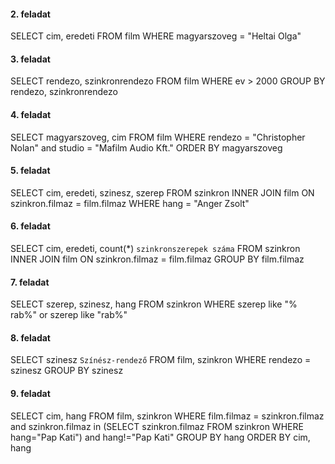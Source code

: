 #### 2. feladat

SELECT cim, eredeti FROM film WHERE magyarszoveg = "Heltai Olga"

#### 3. feladat

SELECT rendezo, szinkronrendezo FROM film WHERE ev > 2000 GROUP BY rendezo, szinkronrendezo

#### 4. feladat

SELECT magyarszoveg, cim FROM film WHERE rendezo = "Christopher Nolan" and studio = "Mafilm Audio Kft." ORDER BY magyarszoveg

#### 5. feladat

SELECT cim, eredeti, szinesz, szerep FROM szinkron INNER JOIN film ON szinkron.filmaz = film.filmaz WHERE hang = "Anger Zsolt"

#### 6. feladat

SELECT cim, eredeti, count(*) `szinkronszerepek száma` 
FROM szinkron INNER JOIN film ON szinkron.filmaz = film.filmaz 
GROUP BY film.filmaz

#### 7. feladat

SELECT szerep, szinesz, hang FROM szinkron WHERE szerep like "% rab%" or szerep like "rab%"

#### 8. feladat

SELECT szinesz `Színész-rendező` FROM film, szinkron WHERE rendezo = szinesz GROUP BY szinesz

#### 9. feladat

SELECT cim, hang FROM film, szinkron WHERE film.filmaz = szinkron.filmaz and
szinkron.filmaz in (SELECT szinkron.filmaz FROM szinkron WHERE hang="Pap Kati") and hang!="Pap Kati"
GROUP BY hang ORDER BY cim, hang